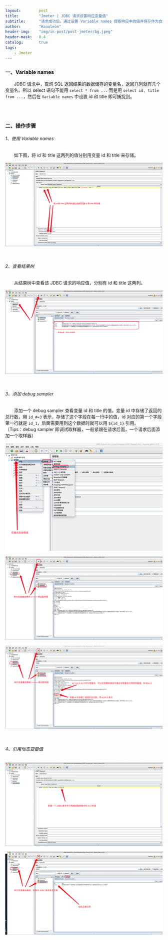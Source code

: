 ```yaml
---
layout:        post
title:         "Jmeter | JDBC 请求设置响应变量值"
subtitle:      "请求成功后，通过设置 Variable names 提取响应中的值并保存作为自定义变量来使用"
author:        "Haauleon"
header-img:    "img/in-post/post-jmeter/bg.jpeg"
header-mask:   0.4
catalog:       true
tags:
    - Jmeter
---
```


### 一、Variable names
&emsp;&emsp;JDBC 请求中，查询 SQL 返回结果的数据储存的变量名，返回几列就有几个变量名。所以 select 语句不能用 `select * from ...` 而是用 `select id, title from ...`，然后在 `Variable names` 中设置 id 和 title 即可捕捉到。      

<br>
<br>

### 二、操作步骤
###### 1、使用 Variable names
&emsp;&emsp;如下图，将 id 和 title 这两列的值分别用变量 id 和 title 来存储。     

![](\img\in-post\post-jmeter\2022-07-19-jmeter-params-save-1.png)    

<br>

###### 2、查看结果树
&emsp;&emsp;从结果树中查看该 JDBC 请求的响应值，分别有 id 和 title 这两列。     

![](\img\in-post\post-jmeter\2022-07-19-jmeter-params-save-2.png)  

<br>

###### 3、添加 debug sampler
&emsp;&emsp;添加一个 debug sampler 查看变量 id 和 title 的值。变量 id 中存储了返回的总行数，用 `id_#=3` 表示，存储了这个字段在每一行中的值，id 对应的第一个字段第一行就是 `id_1`，后面需要用到这个数据时就可以用 `${id_1}` 引用。    
（Tips：debug sampler 即调试取样器，一般紧跟在请求后面，一个请求后面添加一个取样器）             
 
![](\img\in-post\post-jmeter\2022-07-19-jmeter-params-save-3.png)       

![](\img\in-post\post-jmeter\2022-07-19-jmeter-params-save-4.png)     

![](\img\in-post\post-jmeter\2022-07-19-jmeter-params-save-5.png)    

<br>

###### 4、引用动态变量值
![](\img\in-post\post-jmeter\2022-07-19-jmeter-params-save-6.png)       

![](\img\in-post\post-jmeter\2022-07-19-jmeter-params-save-7.png)     